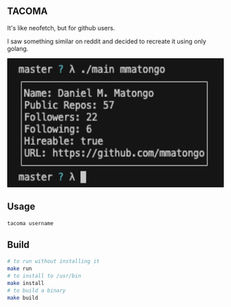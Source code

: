 ## TACOMA

It's like neofetch, but for github users.

I saw something similar on reddit and decided to recreate it using only golang.

<p>
<img src="./img/1.png" alt="tacoma" height="300">
</p>

## Usage
```sh
tacoma username
```

## Build
```sh
# to run without installing it
make run
# to install to /usr/bin
make install
# to build a binary
make build
```